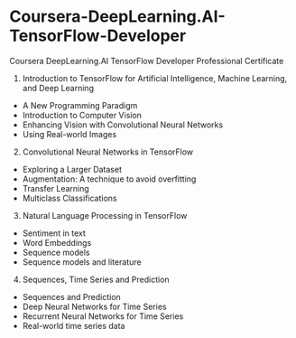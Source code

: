 # Coursera-DeepLearning.AI-TensorFlow-Developer

Coursera DeepLearning.AI TensorFlow Developer Professional Certificate
1. Introduction to TensorFlow for Artificial Intelligence, Machine Learning, and Deep Learning
- A New Programming Paradigm
- Introduction to Computer Vision
- Enhancing Vision with Convolutional Neural Networks
- Using Real-world Images

2. Convolutional Neural Networks in TensorFlow
- Exploring a Larger Dataset
- Augmentation: A technique to avoid overfitting
- Transfer Learning
- Multiclass Classifications

3. Natural Language Processing in TensorFlow
- Sentiment in text
- Word Embeddings
- Sequence models
- Sequence models and literature

4. Sequences, Time Series and Prediction
- Sequences and Prediction
- Deep Neural Networks for Time Series
- Recurrent Neural Networks for Time Series
- Real-world time series data
